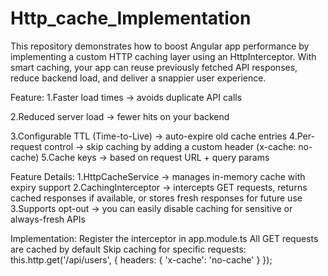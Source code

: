 # Http_cache_Implementation
This repository demonstrates how to boost Angular app performance by implementing a custom HTTP caching layer using an HttpInterceptor. With smart caching, your app can reuse previously fetched API responses, reduce backend load, and deliver a snappier user experience.


Feature:
1.Faster load times → avoids duplicate API calls

2.Reduced server load → fewer hits on your backend

3.Configurable TTL (Time-to-Live) → auto-expire old cache entries
4.Per-request control → skip caching by adding a custom header (x-cache: no-cache)
5.Cache keys → based on request URL + query params

Feature Details:
1.HttpCacheService → manages in-memory cache with expiry support
2.CachingInterceptor → intercepts GET requests, returns cached responses if available, or stores fresh responses for future use
3.Supports opt-out → you can easily disable caching for sensitive or always-fresh APIs

Implementation:
Register the interceptor in app.module.ts
All GET requests are cached by default
Skip caching for specific requests:
this.http.get('/api/users', {
  headers: { 'x-cache': 'no-cache' }
});

